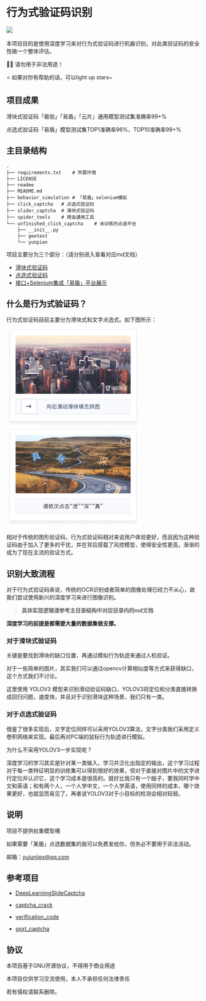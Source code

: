 # 行为式验证码识别
[![](https://img.shields.io/badge/LICENSE-GNU-orange)](<>)

本项目目的是使用深度学习来对行为式验证码进行机器识别，对此类验证码的安全性做一个整体评估。

:ok_man: 请勿用于非法用途！

:star: 如果对你有帮助的话，可以light up stars~

## 项目成果

滑块式验证码「极验」「易盾」「云片」通用模型测试集准确率99+%

点选式验证码「易盾」模型测试集TOP1准确率96%，TOP10准确率99+%

## 主目录结构

```
.
├── requirements.txt	# 所需环境
├── LICENSE
├── readme
├── README.md
├── behavior_simulation	# 「易盾」selenium模拟
├── click_captcha	# 点选式验证码
├── slider_captcha	# 滑块式验证码
├── spider_tools	# 爬虫通用工具
└── unfinished_click_captcha	# 未训练的点选平台
    ├── __init__.py
    ├── geetest
    └── yunpian
```

项目主要分为三个部分：（请分别进入查看对应md文档）

 * [滑块式验证码](./slider_captcha/README.md)
 * [点选式验证码](./click_captcha/README.md)
 * [接口+Selenium集成「易盾」平台展示](./behavior_simulation/README.md)



## 什么是行为式验证码？

行为式验证码目前主要分为滑块式和文字点选式。如下图所示：

<img src="./readme/service_captcha_slide.gif" alt="service_captcha_slide" style="zoom:50%;" />

<img src="./readme/service_captcha_text_click.gif" alt="service_captcha_text_click" style="zoom:50%;" />

相对于传统的图形验证码，行为式验证码相对来说用户体验更好，而且因为这种验证码由于加入了更多的干扰，并在背后搭载了风控模型，使得安全性更高，渐渐的成为了现在主流的验证方式。



## 识别大致流程

对于行为式验证码来说，传统的OCR识别或者简单的图像处理已经力不从心，故我们尝试使用新兴的深度学习来进行图像识别。

> **具体实现逻辑请参考主目录结构中对应目录内的md文档**



**深度学习的前提是都需要大量的数据集做支撑。**

### 对于滑块式验证码

关键是要找到滑块的缺口位置，再通过模拟行为轨迹来通过人机验证。

对于一些简单的图片，其实我们可以通过opencv计算相似度等方式来获得缺口，这个方式我们不讨论。

这里使用 YOLOV3 模型来识别滑动验证码缺口，YOLOV3将定位和分类直接转换成回归问题，速度快，并且对于识别滑块这种场景，我们只有一类。

### 对于点选式验证码

借鉴了很多实现后，文字定位同样可以采用YOLOV3算法，文字分类我们采用定义卷积网络来实现。最后再对PC端的鼠标行为轨迹进行模拟。

为什么不采用YOLOV3一步实现呢？

深度学习的学习其实是针对某一类输入，学习并泛化出指定的输出，这个学习过程对于每一类特征明显的训练集可以得到很好的效果，但对于直接对图片中的文字进行定位并认识它，这个学习成本是很高的。就好比我只有一个脑子，要我同时学中文和英语；和有两个人，一个人学中文，一个人学英语，使用同样的成本，哪个效果更好，也就显而易见了。再者说YOLOV3对于小目标的检测会相对较弱。

## 说明

项目不提供权重模型噢

如果需要「某盾」点选数据集的我可以免费发给你，但务必不要用于非法活动。

邮箱：yujunjiex@qq.com



## 参考项目

* [DeepLearningSlideCaptcha](https://github.com/Python3WebSpider/DeepLearningSlideCaptcha)

* [captcha_crack](https://github.com/cos120/captcha_crack/)

* [verification_code](https://github.com/huaiyukeji/verification_code)

* [gsxt_captcha](https://github.com/RunningGump/gsxt_captcha)



## 协议

本项目基于GNU开源协议，不得用于商业用途

本项目仅供学习交流使用，本人不承担任何法律责任

若有侵权请联系删除。

